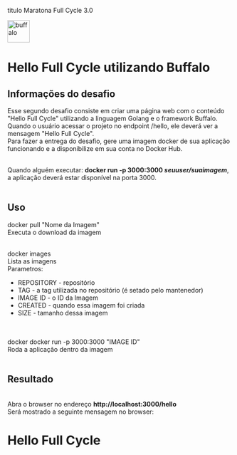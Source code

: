 titulo
Maratona Full Cycle 3.0 




<img src="https://maratonafc3-assets.s3-sa-east-1.amazonaws.com/maratonafc3-assets/uploads/news/images/5cfcf1f3e6df4f57a887fc64f58007e9.png" alt="buffalo" width="50" height="50"> <h1>Hello Full Cycle utilizando Buffalo</h1>


<h2>Informações do desafio</h2>


Esse segundo desafio consiste em criar uma página web com o conteúdo "Hello Full Cycle" utilizando a linguagem Golang e o framework Buffalo.
<br>
Quando o usuário acessar o projeto no endpoint /hello, ele deverá ver a mensagem "Hello Full Cycle".
<br>
Para fazer a entrega do desafio, gere uma imagem docker de sua aplicação funcionando e a disponibilize em sua conta no Docker Hub.
<br><br>

Quando alguém executar: <b>docker run -p 3000:3000 <i>seuuser/suaimagem</i></b>, a aplicação deverá estar disponível na porta 3000.
<br><br>

<h2>Uso</h2>

docker pull  "Nome da Imagem"
<br>
Executa o download da imagem
<br><br>

docker images<br>
Lista as imagens 
<br>
Parametros:
<ul>
  <li>REPOSITORY - repositório</li>
  <li>TAG - a tag utilizada no repositório (é setado pelo mantenedor)</li>
  <li>IMAGE ID - o ID da Imagem</li>
  <li>CREATED - quando essa imagem foi criada</li>
  <li>SIZE - tamanho dessa imagem</li>
</ul>
<br><br>
docker docker run -p 3000:3000 "IMAGE ID"<br>
Roda a aplicação dentro da imagem<br><br>

<h2>Resultado</h2>
<br>
Abra o browser no endereço <b>http://localhost:3000/hello</b>
<br>
Será mostrado a seguinte mensagem no browser:
<br>
<h1><b>Hello Full Cycle</b></h1><br>

